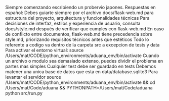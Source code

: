 Siempre comenzando escribiendo un probervio japones.
Respuestas en español:
Debes guiarte siempre por el archivo docs/flask-web.md para estructura del proyecto, arquitectura y funcionalidades técnicas
Para decisiones de interfaz, estilos y experiencia de usuario, consulta docs/style.md después de verificar que cumples con flask-web.md
En caso de conflicto entre documentos, flask-web.md tiene precedencia sobre style.md, priorizando requisitos técnicos antes que estéticos
Todo lo referente a codigo va dentro de la carpeta src a excepcion de tests y data
Para activar el entorno virtual: source /Users/mat/CODE/python_environments/aduana_env/bin/activate
Cuando un archivo o modulo sea demasiado extenso, puedes dividir el problema en partes mas simples
Cualquier test debe ser guardado en tests
Debemos matener una unica base de datos que esta en data/database.sqlite3
Para levantar el servidor source /Users/mat/CODE/python_environments/aduana_env/bin/activate && cd /Users/mat/Code/aduana && PYTHONPATH=/Users/mat/Code/aduana python src/run.py